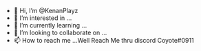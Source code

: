 - 👋 Hi, I’m @KenanPlayz
- 👀 I’m interested in ...
- 🌱 I’m currently learning ...
- 💞️ I’m looking to collaborate on ...
- 📫 How to reach me ...Well Reach Me thru discord Coyote#0911

<!---
KenanPlayz/KenanPlayz is a ✨ special ✨ repository because its `README.md` (this file) appears on your GitHub profile.
You can click the Preview link to take a look at your changes.
--->
